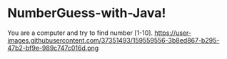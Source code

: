 # NumberGuess-with-Java!
You are a computer and try to find number [1-10].
https://user-images.githubusercontent.com/37351493/159559556-3b8ed867-b295-47b2-bf9e-989c747c016d.png
